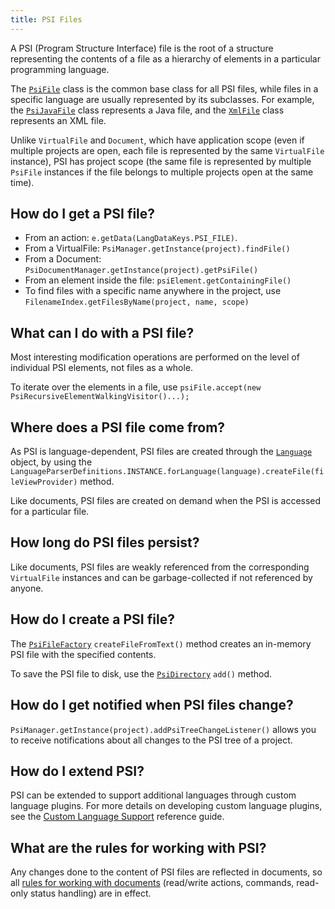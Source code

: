 ```yaml
---
title: PSI Files
---
```

<!-- Copyright 2000-2020 JetBrains s.r.o. and other contributors. Use of this source code is governed by the Apache 2.0 license that can be found in the LICENSE file. -->

A PSI (Program Structure Interface) file is the root of a structure representing the contents of a file as a hierarchy of elements in a particular programming language.

The [`PsiFile`](upsource:///platform/core-api/src/com/intellij/psi/PsiFile.java) class is the common base class for all PSI files, while files in a specific language are usually represented by its subclasses.  For example, the [`PsiJavaFile`](upsource:///java/java-psi-api/src/com/intellij/psi/PsiJavaFile.java) class represents a Java file, and the [`XmlFile`](upsource:///xml/xml-psi-api/src/com/intellij/psi/xml/XmlFile.java) class represents an XML file.

Unlike `VirtualFile` and `Document`, which have application scope (even if multiple projects are open, each file is represented by the same `VirtualFile` instance), PSI has project scope (the same file is represented by multiple `PsiFile` instances if the file belongs to multiple projects open at the same time).

## How do I get a PSI file?

* From an action: `e.getData(LangDataKeys.PSI_FILE)`.
* From a VirtualFile: `PsiManager.getInstance(project).findFile()`
* From a Document: `PsiDocumentManager.getInstance(project).getPsiFile()`
* From an element inside the file: `psiElement.getContainingFile()`
* To find files with a specific name anywhere in the project, use `FilenameIndex.getFilesByName(project, name, scope)`

## What can I do with a PSI file?

Most interesting modification operations are performed on the level of individual PSI elements, not files as a whole.

To iterate over the elements in a file, use `psiFile.accept(new PsiRecursiveElementWalkingVisitor()...);`

## Where does a PSI file come from?

As PSI is language-dependent, PSI files are created through the [`Language`](upsource:///platform/core-api/src/com/intellij/lang/Language.java) object, by using the `LanguageParserDefinitions.INSTANCE.forLanguage(language).createFile(fileViewProvider)` method.

Like documents, PSI files are created on demand when the PSI is accessed for a particular file.

## How long do PSI files persist?

Like documents, PSI files are weakly referenced from the corresponding `VirtualFile` instances and can be garbage-collected if not referenced by anyone.

## How do I create a PSI file?

The [`PsiFileFactory`](upsource:///platform/core-api/src/com/intellij/psi/PsiFileFactory.java) `createFileFromText()` method creates an in-memory PSI file with the specified contents.

To save the PSI file to disk, use the [`PsiDirectory`](upsource:///platform/core-api/src/com/intellij/psi/PsiDirectory.java) `add()` method.

## How do I get notified when PSI files change?

`PsiManager.getInstance(project).addPsiTreeChangeListener()` allows you to receive notifications about all changes to the PSI tree of a project.

## How do I extend PSI?

PSI can be extended to support additional languages through custom language plugins.
For more details on developing custom language plugins, see the [Custom Language Support](/reference_guide/custom_language_support.md) reference guide.

## What are the rules for working with PSI?

Any changes done to the content of PSI files are reflected in documents, so all [rules for working with documents](documents.md#what-are-the-rules-of-working-with-documents) (read/write actions, commands, read-only status handling) are in effect.
